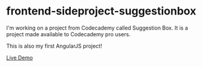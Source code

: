 # frontend-sideproject-suggestionbox
I'm working on a project from Codecademy called Suggestion Box. It is a project made available to Codecademy pro users.

This is also my first AngularJS project!

[Live Demo](https://kishan10.github.io/frontend-sideproject-suggestionbox/)
